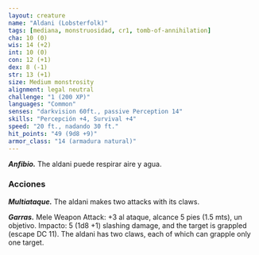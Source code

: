 ```yaml
---
layout: creature
name: "Aldani (Lobsterfolk)"
tags: [mediana, monstruosidad, cr1, tomb-of-annihilation]
cha: 10 (0)
wis: 14 (+2)
int: 10 (0)
con: 12 (+1)
dex: 8 (-1)
str: 13 (+1)
size: Medium monstrosity
alignment: legal neutral
challenge: "1 (200 XP)"
languages: "Common"
senses: "darkvision 60ft., passive Perception 14"
skills: "Percepción +4, Survival +4"
speed: "20 ft., nadando 30 ft."
hit_points: "49 (9d8 +9)"
armor_class: "14 (armadura natural)"
---
```


***Anfibio.*** The aldani puede respirar aire y agua.

### Acciones

***Multiataque.*** The aldani makes two attacks with its claws.

***Garras.*** Mele Weapon Attack: +3 al ataque, alcance 5 pies (1.5 mts), un objetivo. Impacto: 5 (1d8 +1) slashing damage, and the target is grappled (escape DC 11). The aldani has two claws, each of which can grapple only one target.